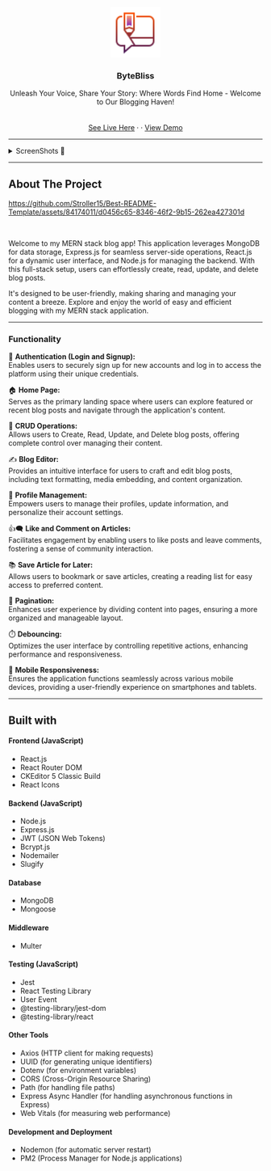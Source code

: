 
<a name="readme-top"></a>

<!-- PROJECT LOGO -->
<br />
<div align="center">
  <a href="https://github.com/othneildrew/Best-README-Template">
    <img src="Frontend/public/favicon.png" alt="Logo" width="100" height="100">
  </a>

  <h3 align="center">ByteBliss</h3>

  <p align="center">
    Unleash Your Voice, Share Your Story: Where Words Find Home - Welcome to Our Blogging Haven!
    <br />
<!--     <a href="https://github.com/othneildrew/Best-README-Template"><strong>Explore the docs »</strong></a> -->
    <br />
    <br />
    <a href="https://github.com/Stroller15/Best-README-Template/assets/84174011/d0456c65-8346-46f2-9b15-262ea427301d">See Live Here</a>
    ·
<!--     <a href="https://github.com/othneildrew/Best-README-Template/issues">Report Bug</a> -->
    ·
    <a href="https://github.com/Stroller15/Best-README-Template/assets/84174011/d0456c65-8346-46f2-9b15-262ea427301d">View Demo</a>
  </p>
</div>

<hr>


<!-- Screenshots -->

<details>
  <summary>ScreenShots 📸</summary>
  <ol>
    
   ![image](https://github.com/Stroller15/ByteBliss-/assets/84174011/3ad8f240-e631-4ed3-bf60-c21779f7fa15)

   ![image](https://github.com/Stroller15/ByteBliss-/assets/84174011/e02093f1-9a53-482c-82f1-f03b1a791918)

   ![image](https://github.com/Stroller15/ByteBliss-/assets/84174011/2180fcc9-6d07-47f3-8c46-a0d6dea20993)

  ![image](https://github.com/Stroller15/ByteBliss-/assets/84174011/503cf1d0-dc87-47de-ac00-ac7adfebb3dd)

  ![image](https://github.com/Stroller15/ByteBliss-/assets/84174011/ff96c20d-4369-426e-b59c-daac6fdc5db1)

  ![image](https://github.com/Stroller15/ByteBliss-/assets/84174011/be62f1e1-095c-4039-98aa-02d26a34c7bf)

  ![image](https://github.com/Stroller15/ByteBliss-/assets/84174011/593c2184-2d6e-4082-9a82-5310586b3e1e)

  ![image](https://github.com/Stroller15/ByteBliss-/assets/84174011/8ec07161-30d9-43da-abf2-d1338ff48a14)

  ![image](https://github.com/Stroller15/ByteBliss-/assets/84174011/c7b2e969-fe3c-45c0-b06f-6a09a4b6333e)

  </ol>
</details>

<hr>

<!-- ABOUT THE PROJECT -->
## About The Project
<!-- Video -->
https://github.com/Stroller15/Best-README-Template/assets/84174011/d0456c65-8346-46f2-9b15-262ea427301d

<br>

<p> Welcome to my MERN stack blog app! This application leverages MongoDB for data storage, Express.js for seamless server-side operations, React.js for a dynamic user interface, and Node.js for managing the backend. With this full-stack setup, users can effortlessly create, read, update, and delete blog posts. </p>
  
<p>It's designed to be user-friendly, making sharing and managing your content a breeze. Explore and enjoy the world of easy and efficient blogging with my MERN stack application.</p>



<hr>

<!-- Functionality of PROJECT -->
### Functionality

🔐 **Authentication (Login and Signup):** <br>
Enables users to securely sign up for new accounts and log in to access the platform using their unique credentials.

🏠 **Home Page:** <br>
Serves as the primary landing space where users can explore featured or recent blog posts and navigate through the application's content.

📝 **CRUD Operations:** <br>
Allows users to Create, Read, Update, and Delete blog posts, offering complete control over managing their content.

✍️ **Blog Editor:** <br>
Provides an intuitive interface for users to craft and edit blog posts, including text formatting, media embedding, and content organization.

👤 **Profile Management:** <br>
Empowers users to manage their profiles, update information, and personalize their account settings.

👍🗨️ **Like and Comment on Articles:** <br>
Facilitates engagement by enabling users to like posts and leave comments, fostering a sense of community interaction.

📚 **Save Article for Later:** <br>
Allows users to bookmark or save articles, creating a reading list for easy access to preferred content.

📄 **Pagination:** <br>
Enhances user experience by dividing content into pages, ensuring a more organized and manageable layout.

⏱️ **Debouncing:** <br>
Optimizes the user interface by controlling repetitive actions, enhancing performance and responsiveness.

📱 **Mobile Responsiveness:** <br>
Ensures the application functions seamlessly across various mobile devices, providing a user-friendly experience on smartphones and tablets.

<hr>

<!-- Built With -->


## Built with

#### Frontend (JavaScript)
- React.js
- React Router DOM
- CKEditor 5 Classic Build
- React Icons

#### Backend (JavaScript)
- Node.js
- Express.js
- JWT (JSON Web Tokens)
- Bcrypt.js
- Nodemailer
- Slugify

#### Database
- MongoDB
- Mongoose

#### Middleware
- Multer

#### Testing (JavaScript)
- Jest
- React Testing Library
- User Event
- @testing-library/jest-dom
- @testing-library/react

#### Other Tools
- Axios (HTTP client for making requests)
- UUID (for generating unique identifiers)
- Dotenv (for environment variables)
- CORS (Cross-Origin Resource Sharing)
- Path (for handling file paths)
- Express Async Handler (for handling asynchronous functions in Express)
- Web Vitals (for measuring web performance)

#### Development and Deployment
- Nodemon (for automatic server restart)
- PM2 (Process Manager for Node.js applications)


















